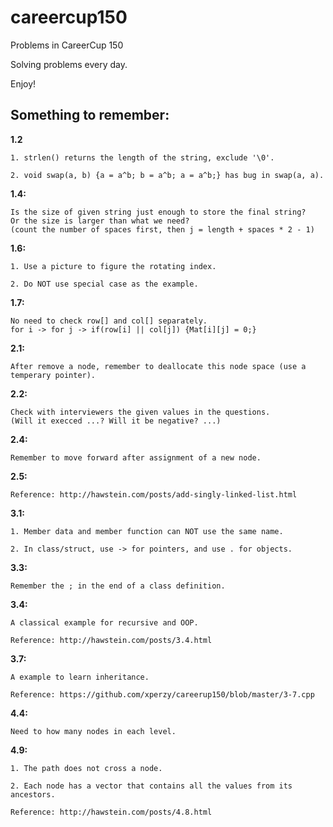 careercup150
============

Problems in CareerCup 150

Solving problems every day.

Enjoy!

Something to remember:
---

**1.2**

	1. strlen() returns the length of the string, exclude '\0'.

	2. void swap(a, b) {a = a^b; b = a^b; a = a^b;} has bug in swap(a, a).
	  
**1.4:**

	Is the size of given string just enough to store the final string?
	Or the size is larger than what we need? 
	(count the number of spaces first, then j = length + spaces * 2 - 1)

**1.6:**

	1. Use a picture to figure the rotating index.

	2. Do NOT use special case as the example.

**1.7:**

	No need to check row[] and col[] separately.
	for i -> for j -> if(row[i] || col[j]) {Mat[i][j] = 0;}

**2.1:**

	After remove a node, remember to deallocate this node space (use a temperary pointer).

**2.2:**
	
	Check with interviewers the given values in the questions.
	(Will it execced ...? Will it be negative? ...)

**2.4:**

	Remember to move forward after assignment of a new node.

**2.5:**
	
	Reference: http://hawstein.com/posts/add-singly-linked-list.html

**3.1:**

	1. Member data and member function can NOT use the same name.

	2. In class/struct, use -> for pointers, and use . for objects.

**3.3:**
	
	Remember the ; in the end of a class definition.

**3.4:**

	A classical example for recursive and OOP.

	Reference: http://hawstein.com/posts/3.4.html

**3.7:**
	
	A example to learn inheritance.

	Reference: https://github.com/xperzy/careerup150/blob/master/3-7.cpp

**4.4:**

	Need to how many nodes in each level.

**4.9:**

	1. The path does not cross a node.

	2. Each node has a vector that contains all the values from its ancestors.

	Reference: http://hawstein.com/posts/4.8.html

